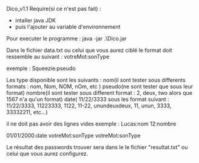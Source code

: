 Dico_v1.1
Require(si ce n'est pas fait) :
- intaller java JDK
- puis l'ajouter au variable d'environnement

Pour executer le programme : java -jar .\Dico.jar

Dans le fichier data.txt ou celui que vous aurez ciblé le format doit ressemble au suivant :
votreMot:sonType

exemple :
Squeezie:pseudo

Les type disponible sont les suivants :
nom(il sont tester sous differents formats : nom, Nom, NOM, nOm, etc )
pseudo(ne sont tester que sous leur format)
nombre(il sont tester sous different format : 2, deux, two alors que 1567 n'a qu'un format)
date( 11/22/3333 sous les format suivant : 11/22/3333, 11223333, 1122, 11-22, unundeuxdeux, 11, unun, 3333, 33332211, etc...)

il ne doit pas avoir des lignes vides exemple :
Lucas:nom
12:nombre

01/01/2000:date
votreMot:sonType
votreMot:sonType

Le résultat des passwords trouver sera dans le le fichier "resultat.txt" ou celui que vous aurez configurez.